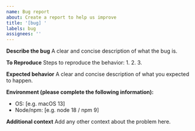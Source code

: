```yaml
---
name: Bug report
about: Create a report to help us improve
title: '[bug] '
labels: bug
assignees: ''
---
```


**Describe the bug**
A clear and concise description of what the bug is.

**To Reproduce**
Steps to reproduce the behavior:
1.
2.
3.

**Expected behavior**
A clear and concise description of what you expected to happen.

**Environment (please complete the following information):**

- OS: [e.g. macOS 13]
- Node/npm: [e.g. node 18 / npm 9]

**Additional context**
Add any other context about the problem here.
